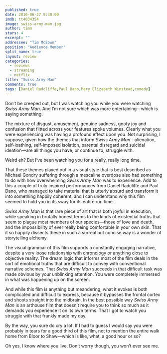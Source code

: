 ```yaml
---
published: true
date: 2016-06-27 9:30:00
imdb: tt4034354
image: swiss-army-man.jpg
author: timm
stars: 4
excerpt: ""
addressee: "Tim McEown"
position: "Audience Member"
split_name: true
layout: review
categories: 
  - reviews
  - streaming
  - netflix
title: "Swiss Army Man"
comments: true
tags: [Daniel Radcliffe,Paul Dano,Mary Elizabeth Winstead,comedy]
---
```

Don’t be creeped out, but I was watching you while you were watching _Swiss Army Man_. And I’m not sure which was more entertaining—which is saying something.

The mixture of disgust, amusement, genuine sadness, goofy joy and confusion that flitted across your features spoke volumes. Clearly what you were experiencing was having a profound effect upon you. Not surprising, I suppose, given how the themes that inform _Swiss Army Man_—alienation, self-loathing, self-imposed isolation, parental disregard and suicidal ideation—are all things you have, or continue to, struggle with.

Weird eh? But I’ve been watching you for a really, really long time.

That these themes played out in a visual style that is best described as Michael Gondry suffering through a mescaline overdose also had something to do with how overwhelming _Swiss Army Man_ was to experience. Add to this a couple of truly inspired performances from Daniel Radcliffe and Paul Dano, who managed to take material that is utterly absurd and transform it into something happily coherent, and I can understand why this film seemed to hold you in its sway for its entire run time.

_Swiss Army Man_ is that rare piece of art that is both joyful in execution, while speaking in brutally honest terms to the kinds of existential truths that seem to plague most members of our species—those of love and death, and the impossibility of ever really being comfortable in your own skin. That it so happily dissects these in such a surreal but concise way is a wonder of storytelling alchemy.

The visual grammar of this film supports a constantly engaging narrative, despite a very loose relationship with chronology or anything close to objective reality. The dream logic that informs most of the film deals in the sort of emotional truths that are difficult to convey with conventional narrative schemes. That _Swiss Army Man_ succeeds in that difficult task was made obvious by your unblinking attention. You were completely immersed in what was happening up on the screen. 

And while this film is anything but meandering, what it evokes is both complicated and difficult to express, because it bypasses the frontal cortex and shoots straight into the midbrain. In the best possible way _Swiss Army Man_ is an arthouse film that doesn’t require you to think so much as it demands you experience it on its own terms. That I got to watch you struggle with that frankly made my day.

By the way, you sure do cry a lot. If I had to guess I would say you were probably in tears for a good third of this film, not to mention the entire walk home from Bloor to Shaw—which is like, what, a good hour or so?

Oh yes, I know where you live. Don’t worry though, you won’t ever see me.